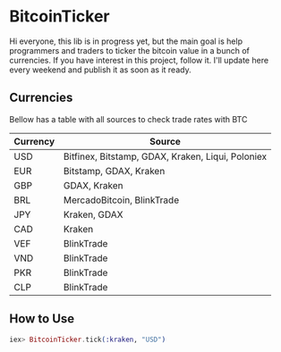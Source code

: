 # BitcoinTicker

Hi everyone, this lib is in progress yet, but the main goal is help programmers and traders to ticker the bitcoin value in a bunch of currencies. If you have interest in this project, follow it. I'll update here every weekend and publish it as soon as it ready.

## Currencies
Bellow has a table with all sources to check trade rates with BTC

| Currency | Source |
|----------|--------|
|USD       | Bitfinex, Bitstamp, GDAX, Kraken, Liqui, Poloniex|
|EUR       | Bitstamp, GDAX, Kraken|
|GBP       | GDAX, Kraken|
|BRL       | MercadoBitcoin, BlinkTrade |
|JPY       | Kraken, GDAX |
|CAD       | Kraken |
|VEF       | BlinkTrade |
|VND       | BlinkTrade |
|PKR       | BlinkTrade |
|CLP       | BlinkTrade |

## How to Use

```elixir
iex> BitcoinTicker.tick(:kraken, "USD")
```

